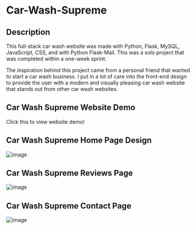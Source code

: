 # Car-Wash-Supreme
## Description
This full-stack car wash website was made with Python, Flask, MySQL, JavaScript, CSS, and with Python Flask-Mail. This was a solo project that was completed within a one-week sprint.

The inspiration behind this project came from a personal friend that wanted to start a car wash business. I put in a lot of care into the front-end design
to provide the user with a modern and visually pleasing car wash website that stands out from other car wash websites.

## Car Wash Supreme Website Demo 
Click this to view website demo!

## Car Wash Supreme Home Page Design
![image](https://user-images.githubusercontent.com/108560020/210034706-3209b0c4-cd40-43bc-9caa-5fdec9a14edf.png)

## Car Wash Supreme Reviews Page
![image](https://user-images.githubusercontent.com/108560020/210035803-ef8459b6-5f2e-4847-beff-6c34c2d26232.png)
 
 ## Car Wash Supreme Contact Page
 ![image](https://user-images.githubusercontent.com/108560020/210035860-c112bcba-cc22-4b79-bbfc-436645311cc5.png)

